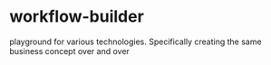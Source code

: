 # workflow-builder
playground for various technologies. Specifically creating the same business concept over and over
